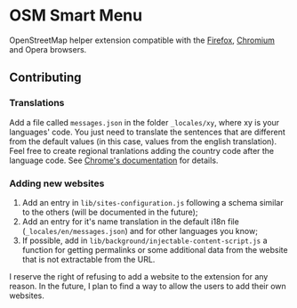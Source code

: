 # OSM Smart Menu
OpenStreetMap helper extension compatible with the [Firefox](https://addons.mozilla.org/pt-BR/firefox/addon/osm-smart-menu/), [Chromium](https://chrome.google.com/webstore/detail/osm-smart-menu/icipmdhgbkejfideagkhdebiaeohfijk?authuser=2) and Opera browsers.

## Contributing

### Translations
Add a file called `messages.json` in the folder `_locales/xy`, where xy is your languages' code.
You just need to translate the sentences that are different from the default values (in this case, values from the english translation).
Feel free to create regional tranlations adding the country code after the language code.
See [Chrome's documentation](https://developer.chrome.com/webstore/i18n) for details.

### Adding new websites
1. Add an entry in `lib/sites-configuration.js` following a schema similar to the others (will be documented in the future);
2. Add an entry for it's name translation in the default i18n file (`_locales/en/messages.json`) and for other languages you know;
3. If possible, add in `lib/background/injectable-content-script.js` a function for getting permalinks or some additional data from the website that is not extractable from the URL.

I reserve the right of refusing to add a website to the extension for any reason.
In the future, I plan to find a way to allow the users to add their own websites.
